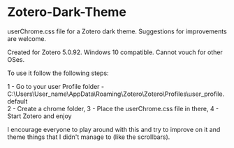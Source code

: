 # Zotero-Dark-Theme
userChrome.css file for a Zotero dark theme. Suggestions for improvements are welcome.

Created for Zotero 5.0.92. Windows 10 compatible. Cannot vouch for other OSes.

To use it follow the following steps:

1 - Go to your user Profile folder - C:\Users\User_name\AppData\Roaming\Zotero\Zotero\Profiles\user_profile.default\
2 - Create a chrome folder,
3 - Place the userChrome.css file in there,
4 - Start Zotero and enjoy

I  encourage everyone to play around with this and try to improve on it and theme things that I didn't manage to (like the scrollbars).
